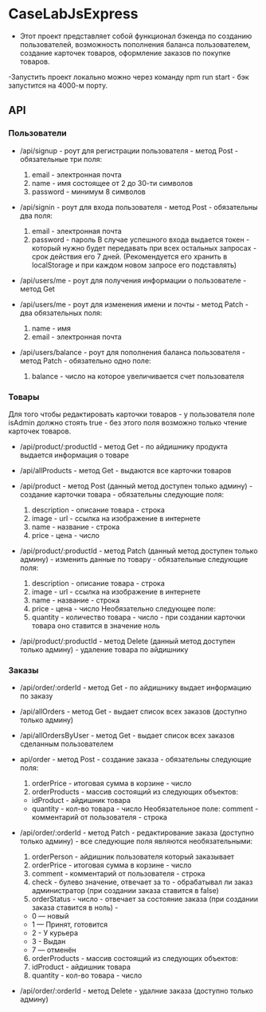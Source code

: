 # CaseLabJsExpress

- Этот проект представляет собой функционал бэкенда по созданию пользователей,
  возможность пополнения баланса пользователем, создание карточек товаров,
  оформление заказов по покупке товаров.

-Запустить проект локально можно через команду npm run start - бэк запустится на 4000-м порту.

## API

### Пользователи

- /api/signup - роут для регистрации пользователя - метод Post - обязательные три поля:

  1. email - электронная почта
  2. name - имя состоящее от 2 до 30-ти символов
  3. password - минимум 8 символов

- /api/signin - роут для входа пользователя - метод Post - обязательны два поля:

  1. email - электронная почта
  2. password - пароль
     В случае успешного входа выдается токен - который нужно будет передавать при всех остальных запросах - срок действия его 7 дней. (Рекомендуется его хранить в localStorage и при каждом новом запросе его подставлять)

- /api/users/me - роут для получения информации о пользователе - метод Get

- /api/users/me - роут для изменения имени и почты - метод Patch - два обязательных поля:

  1. name - имя
  2. email - электронная почта

- /api/users/balance - роут для пополнения баланса пользователя - метод Patch - обязательно одно поле:
  1. balance - число на которое увеличивается счет пользователя

### Товары

Для того чтобы редактировать карточки товаров - у пользователя поле isAdmin должно стоять true - без этого поля возможно только чтение карточек товаров.

- /api/product/:productId - метод Get - по айдишнику продукта выдается информация о товаре

- /api/allProducts - метод Get - выдаются все карточки товаров

- /api/product - метод Post (данный метод доступен только админу) - создание карточки товара - обязательны следующие поля:

  1. description - описание товара - строка
  2. image - url - ссылка на изображение в интернете
  3. name - название - строка
  4. price - цена - число

- /api/product/:productId - метод Patch (данный метод доступен только админу) - изменить данные по товару - обязательные следующие поля:

  1. description - описание товара - строка
  2. image - url - ссылка на изображение в интернете
  3. name - название - строка
  4. price - цена - число
     Необязательно следующее поле:
  5. quantity - количество товара - число - при создании карточки товара оно ставится в значение ноль

- /api/product/:productId - метод Delete (данный метод доступен только админу) - удаление товара по айдишнику

### Заказы

- /api/order/:orderId - метод Get - по айдишнику выдает информацию по заказу

- /api/allOrders - метод Get - выдает список всех заказов (доступно только админу)

- /api/allOrdersByUser - метод Get - выдает список всех заказов сделанным пользователем

- api/order - метод Post - создание заказа - обязательны следующие поля:

  1. orderPrice - итоговая сумма в корзине - число
  2. orderProducts - массив состоящий из следующих объектов:

  - idProduct - айдишник товара
  - quantity - кол-во товара - число
    Необязательное поле:
    comment - комментарий от пользователя - строка

- /api/order/:orderId - метод Patch - редактирование заказа (доступно только админу) - все следующие поля являются необязательными:

  1. orderPerson - айдишник пользователя который заказывает
  2. orderPrice - итоговая сумма в корзине - число
  3. comment - комментарий от пользователя - строка
  4. check - булево значение, отвечает за то - обрабатывал ли заказ администратор (при создании заказа ставится в false)
  5. orderStatus - число - отвечает за состояние заказа (при создании заказа ставится в ноль) -

  - 0 — новый
  - 1 — Принят, готовится
  - 2 - У курьера
  - 3 - Выдан
  - 7 — отменён

  6. orderProducts - массив состоящий из следующих объектов:
  7. idProduct - айдишник товара
  8. quantity - кол-во товара - число

- /api/order/:orderId - метод Delete - удалние заказа (доступно только админу)
